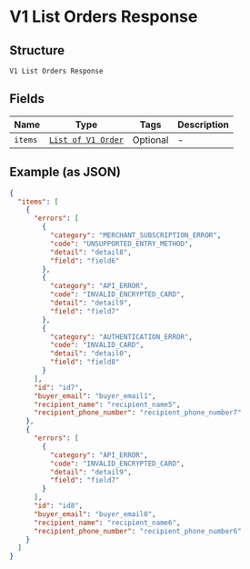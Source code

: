 
# V1 List Orders Response

## Structure

`V1 List Orders Response`

## Fields

| Name | Type | Tags | Description |
|  --- | --- | --- | --- |
| `items` | [`List of V1 Order`](/doc/models/v1-order.md) | Optional | - |

## Example (as JSON)

```json
{
  "items": [
    {
      "errors": [
        {
          "category": "MERCHANT_SUBSCRIPTION_ERROR",
          "code": "UNSUPPORTED_ENTRY_METHOD",
          "detail": "detail8",
          "field": "field6"
        },
        {
          "category": "API_ERROR",
          "code": "INVALID_ENCRYPTED_CARD",
          "detail": "detail9",
          "field": "field7"
        },
        {
          "category": "AUTHENTICATION_ERROR",
          "code": "INVALID_CARD",
          "detail": "detail0",
          "field": "field8"
        }
      ],
      "id": "id7",
      "buyer_email": "buyer_email1",
      "recipient_name": "recipient_name5",
      "recipient_phone_number": "recipient_phone_number7"
    },
    {
      "errors": [
        {
          "category": "API_ERROR",
          "code": "INVALID_ENCRYPTED_CARD",
          "detail": "detail9",
          "field": "field7"
        }
      ],
      "id": "id8",
      "buyer_email": "buyer_email0",
      "recipient_name": "recipient_name6",
      "recipient_phone_number": "recipient_phone_number6"
    }
  ]
}
```

